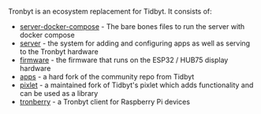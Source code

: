 Tronbyt is an ecosystem replacement for Tidbyt. It consists of:
* [server-docker-compose](https://github.com/tronbyt/server-docker-compose) - The bare bones files to run the server with docker compose
* [server](https://github.com/tronbyt/server) - the system for adding and configuring apps as well as serving to the Tronbyt hardware
* [firmware](https://github.com/tronbyt/firmware-esp32) - the firmware that runs on the ESP32 / HUB75 display hardware
* [apps](https://github.com/tronbyt/apps) - a hard fork of the community repo from Tidbyt
* [pixlet](https://github.com/tronbyt/pixlet) - a maintained fork of Tidbyt's pixlet which adds functionality and can be used as a library
* [tronberry](https://github.com/tronbyt/tronberry) - a Tronbyt client for Raspberry Pi devices
